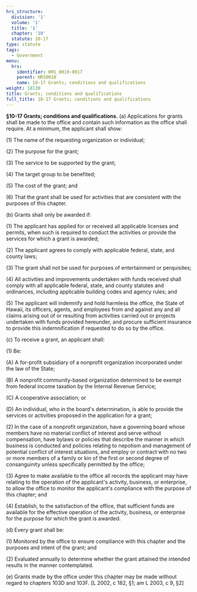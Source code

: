 ```yaml
---
hrs_structure:
  division: '1'
  volume: '1'
  title: '1'
  chapter: '10'
  statute: 10-17
type: statute
tags:
  - Government
menu:
  hrs:
    identifier: HRS_0010-0017
    parent: HRS0010
    name: 10-17 Grants; conditions and qualifications
weight: 18130
title: Grants; conditions and qualifications
full_title: 10-17 Grants; conditions and qualifications
---
```

**§10-17 Grants; conditions and qualifications.** (a) Applications for grants shall be made to the office and contain such information as the office shall require. At a minimum, the applicant shall show:

(1) The name of the requesting organization or individual;

(2) The purpose for the grant;

(3) The service to be supported by the grant;

(4) The target group to be benefited;

(5) The cost of the grant; and

(6) That the grant shall be used for activities that are consistent with the purposes of this chapter.

(b) Grants shall only be awarded if:

(1) The applicant has applied for or received all applicable licenses and permits, when such is required to conduct the activities or provide the services for which a grant is awarded;

(2) The applicant agrees to comply with applicable federal, state, and county laws;

(3) The grant shall not be used for purposes of entertainment or perquisites;

(4) All activities and improvements undertaken with funds received shall comply with all applicable federal, state, and county statutes and ordinances, including applicable building codes and agency rules; and

(5) The applicant will indemnify and hold harmless the office, the State of Hawaii, its officers, agents, and employees from and against any and all claims arising out of or resulting from activities carried out or projects undertaken with funds provided hereunder, and procure sufficient insurance to provide this indemnification if requested to do so by the office.

(c) To receive a grant, an applicant shall:

(1) Be:

(A) A for-profit subsidiary of a nonprofit organization incorporated under the law of the State;

(B) A nonprofit community-based organization determined to be exempt from federal income taxation by the Internal Revenue Service;

(C) A cooperative association; or

(D) An individual, who in the board's determination, is able to provide the services or activities proposed in the application for a grant;

(2) In the case of a nonprofit organization, have a governing board whose members have no material conflict of interest and serve without compensation, have bylaws or policies that describe the manner in which business is conducted and policies relating to nepotism and management of potential conflict of interest situations, and employ or contract with no two or more members of a family or kin of the first or second degree of consanguinity unless specifically permitted by the office;

(3) Agree to make available to the office all records the applicant may have relating to the operation of the applicant's activity, business, or enterprise, to allow the office to monitor the applicant's compliance with the purpose of this chapter; and

(4) Establish, to the satisfaction of the office, that sufficient funds are available for the effective operation of the activity, business, or enterprise for the purpose for which the grant is awarded.

(d) Every grant shall be:

(1) Monitored by the office to ensure compliance with this chapter and the purposes and intent of the grant; and

(2) Evaluated annually to determine whether the grant attained the intended results in the manner contemplated.

(e) Grants made by the office under this chapter may be made without regard to chapters 103D and 103F. [L 2002, c 182, §1; am L 2003, c 9, §2]
